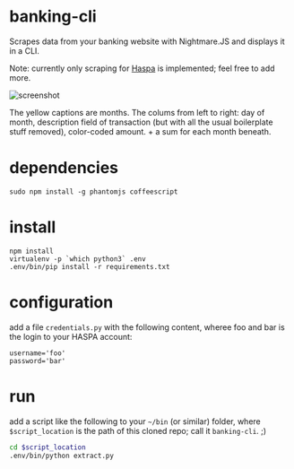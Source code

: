 # banking-cli

Scrapes data from your banking website with Nightmare.JS and displays it in a CLI.

Note: currently only scraping for [Haspa](www.haspa.de) is implemented; feel free to add more.

![screenshot](http://i.imgur.com/XjpgPEl.png)

The yellow captions are months. The colums from left to right: day of month, description field of transaction (but with all the usual boilerplate stuff removed), color-coded amount. + a sum for each month beneath.

# dependencies
`sudo npm install -g phantomjs coffeescript`

# install

```
npm install
virtualenv -p `which python3` .env
.env/bin/pip install -r requirements.txt
```

# configuration
add a file `credentials.py` with the following content, wheree foo and bar is the login to your HASPA account:

```
username='foo'
password='bar'
```

# run
add a script like the following to your `~/bin` (or similar) folder, where `$script_location` is the path of this cloned repo; call it `banking-cli`. ;)

```bash
cd $script_location
.env/bin/python extract.py
```

